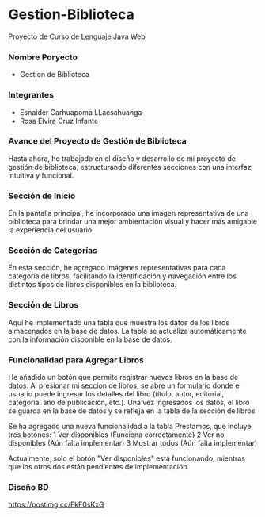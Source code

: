 # Gestion-Biblioteca
 Proyecto de Curso de Lenguaje Java Web

 ### Nombre Poryecto

- Gestion de Biblioteca

 ### Integrantes
 - Esnaider Carhuapoma LLacsahuanga
 - Rosa Elvira Cruz Infante
 
### Avance del Proyecto de Gestión de Biblioteca

Hasta ahora, he trabajado en el diseño y desarrollo de mi proyecto de gestión de biblioteca, estructurando diferentes secciones con una interfaz intuitiva y funcional.

###  Sección de Inicio
   
En la pantalla principal, he incorporado una imagen representativa de una biblioteca para brindar una mejor ambientación visual y hacer más amigable la experiencia del usuario.

###  Sección de Categorías
   
En esta sección, he agregado imágenes representativas para cada categoría de libros, facilitando la identificación y navegación entre los distintos tipos de libros disponibles en la biblioteca.

###  Sección de Libros
   
Aquí he implementado una tabla que muestra los datos de los libros almacenados en la base de datos.
La tabla se actualiza automáticamente con la información disponible en la base de datos.

### Funcionalidad para Agregar Libros
   
He añadido un botón que permite registrar nuevos libros en la base de datos.
Al presionar mi seccion de libros, se abre un formulario donde el usuario puede ingresar los detalles del libro (título, autor, editorial, categoría, año de publicación, etc.).
Una vez ingresados los datos, el libro se guarda en la base de datos y se refleja en la tabla de la sección de libros

Se ha agregado una nueva funcionalidad a la tabla Prestamos, que incluye tres botones:
1️ Ver disponibles  (Funciona correctamente)
2 Ver no disponibles  (Aún falta implementar)
3️ Mostrar todos  (Aún falta implementar)

Actualmente, solo el botón "Ver disponibles" está funcionando, mientras que los otros dos están pendientes de implementación.



### Diseño BD

https://postimg.cc/FkF0sKxG



